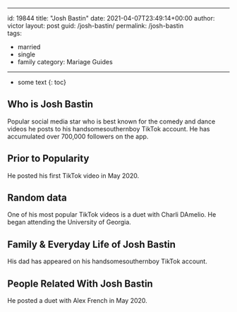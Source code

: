  ---
id: 19844
title: "Josh Bastin"
date: 2021-04-07T23:49:14+00:00
author: victor
layout: post
guid: /josh-bastin/
permalink: /josh-bastin  
tags:
  - married
  - single
  - family
category: Mariage Guides
---

* some text
{: toc}

## Who is Josh Bastin

Popular social media star who is best known for the comedy and dance videos he posts to his handsomesouthernboy TikTok account. He has accumulated over 700,000 followers on the app. 

## Prior to Popularity

He posted his first TikTok video in May 2020. 

## Random data

One of his most popular TikTok videos is a duet with Charli DAmelio. He began attending the University of Georgia.

## Family & Everyday Life of Josh Bastin

His dad has appeared on his handsomesouthernboy TikTok account. 

## People Related With Josh Bastin

He posted a duet with Alex French in May 2020. 
 